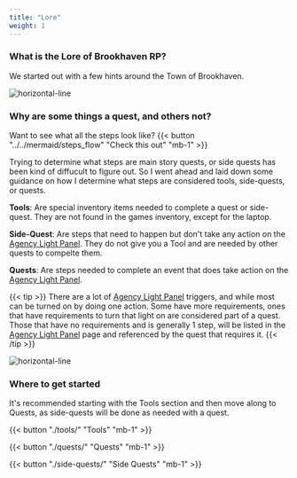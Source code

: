 ```yaml
---
title: "Lore"
weight: 1
--- 
```

### What is the Lore of Brookhaven RP?

We started out with a few hints around the Town of Brookhaven. 

![horizontal-line](/images/green-line.png)

### Why are some things a quest, and others not?

Want to see what all the steps look like? {{< button "../../mermaid/steps_flow" "Check this out" "mb-1" >}}

Trying to determine what steps are main story quests, or side quests has been kind of diffucult to figure out. So I went ahead and laid down some guidance on how I determine what steps are considered tools, side-quests, or quests.

**Tools**: Are special inventory items needed to complete a quest or side-quest. They are not found in the games inventory, except for the laptop.

**Side-Quest**: Are steps that need to happen but don't take any action on the [Agency Light Panel](). They do not give you a Tool and are needed by other quests to compelte them.

**Quests**: Are steps needed to complete an event that does take action on the [Agency Light Panel]().

{{< tip >}}
There are a lot of [Agency Light Panel]() triggers, and while most can be turned on by doing one action. Some have more requirements, ones that have requirements to turn that light on are considered part of a quest. Those that have no requirements and is generally 1 step, will be listed in the [Agency Light Panel]() page and referenced by the quest that requires it. 
{{< /tip >}}

![horizontal-line](/images/green-line.png)

### Where to get started

It's recommended starting with the Tools section and then move along to Quests, as side-quests will be done as needed with a quest.

{{< button "./tools/" "Tools" "mb-1" >}}

{{< button "./quests/" "Quests" "mb-1" >}}

{{< button "./side-quests/" "Side Quests" "mb-1" >}}

